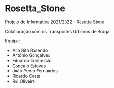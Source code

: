 # Rosetta_Stone

Projeto de Informática 2021/2022 - Rosetta Stone

Colaboração com os Transportes Urbanos de Braga

Equipa:

- Ana Rita Rosendo
- António Gonçalves
- Eduardo Conceição
- Gonçalo Esteves
- João Pedro Fernandes
- Ricardo Costa
- Rui Oliveira

